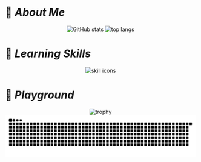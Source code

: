 # :pushpin: **_About Me_**

<p align="center">
    <img src="https://github-readme-stats.vercel.app/api?username=mamenz752&show_icons=true&theme=tokyonight" alt="GitHub stats">
    <img src="https://github-readme-stats.vercel.app/api/top-langs?username=mamenz752&layout=donut&theme=tokyonight" alt="top langs">
</p>

# :rocket: **_Learning Skills_**

<p align="center">
    <img src="https://skillicons.dev/icons?i=js,ts,react,nextjs,figma,ruby,rails,php,larabel,py&perline=2#skills" alt="skill icons">
</p>

# 🛝 **_Playground_**

<p align="center">
    <img src="https://github-profile-trophy.vercel.app/?username=mamenz752&theme=onedark" alt="trophy">
    <img src="https://raw.githubusercontent.com/mamenz752/mamenz752/output/github-contribution-grid-snake.svg" alt="snake animation">
</p>
